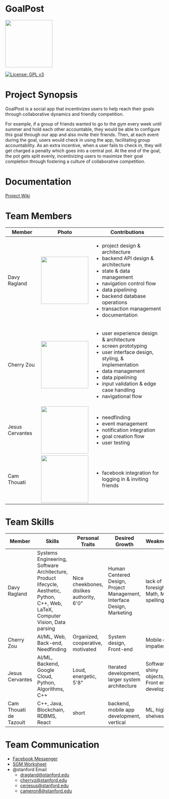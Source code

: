 # GoalPost

<img src="https://github.com/StanfordCS194/GoalPost/raw/master/logo.png" width="150">

[![License: GPL v3](https://img.shields.io/badge/License-GPLv3-blue.svg)](https://www.gnu.org/licenses/gpl-3.0)
 
 # Project Synopsis
GoalPost is a social app that incentivizes users to help reach their goals through collaborative dynamics and friendly competition. 

For example, if a group of friends wanted to go to the gym every week until summer and hold each other accountable, they would be able to configure this goal through our app and also invite their friends. Then, at each event during the goal, users would check in using the app, facilitating group accountability. As an extra incentive, when a user fails to check in, they will get charged a penalty which goes into a central pot. At the end of the goal, the pot gets split evenly, incentivizing users to maximize their goal completion through fostering a culture of collaborative competition.

# Documentation
[Project Wiki](https://github.com/StanfordCS194/GoalPost/wiki)
  
# Team Members
Member | Photo | Contributions
--- | --- | ---
Davy Ragland | <img src="https://web.stanford.edu/~dragland/davy_ragland.jpg" width="150"> | <ul><li>project design & architecture</li><li>backend API design & architecture</li><li>state & data management</li><li>navigation control flow </li><li>data pipelining</li><li>backend database operations</li><li>transaction management</li><li>documentation</li></ul>
Cherry Zou | <img src="https://i.ibb.co/wKbTpxK/IMG-2837.jpg" width="150"> | <ul><li>user experience design & architecture</li><li>screen prototyping</li><li>user interface design, styling, & implementation</li><li>data management</li><li>data pipelining</li><li>input validation & edge case handling<li>navigational flow</li></ul>
Jesus Cervantes | <img src = "https://pbs.twimg.com/profile_images/1065319003441098753/AbFHOZ-E_400x400.jpg" width="150"> | <ul><li>needfinding</li><li>event management</li><li>notification integration</li><li>goal creation flow</li><li>user testing</li></ul>
Cam Thouati | <img src="https://user-images.githubusercontent.com/38739818/55916294-d2bce300-5ba0-11e9-9a47-132b7748adcf.jpeg" width="150"> | <ul><li>facebook integration for logging in & inviting friends</li></ul>


# Team Skills
Member | Skills | Personal Traits | Desired Growth | Weaknesses
--- | --- | --- | --- | ---
Davy Ragland | Systems Engineering, Software Architecture, Product lifecycle, Aesthetic, Python, C++, Web, LaTeX, Computer Vision, Data parsing | Nice cheekbones, dislikes authority, 6'0" | Human Centered Design, Project Management, Interface Design, Marketing | lack of foresight, Math, ML, AI, spelling
Cherry Zou | AI/ML, Web, Back-end, Needfinding | Organized, cooperative, motivated | System design, Front-end | Mobile dev, impatient
Jesus Cervantes | AI/ML, Backend, Google Cloud, Python, Algorithms, C++ | Loud, energetic, 5'8" | Iterated development, larger system architecture | Software, shiny objects, Front end development 
Cam Thouati de Tazoult | C++, Java, Blockchain, RDBMS, React | short | backend, mobile app development, vertical | ML, high shelves 

# Team Communication
* [Facebook Messenger](https://messenger.com/)
* [SGM Worksheet](https://docs.google.com/forms/d/e/1FAIpQLSe49pDjWoUHOBvtWoyHSNWlqCWJRjpt51CC1fbS5Mw-2UFhNg/viewform?usp=sf_link)
* @stanford Email
    * <dragland@stanford.edu>
    * <cherryz@stanford.edu>
    * <cerjesus@stanford.edu>
    * <cameron8@stanford.edu>
